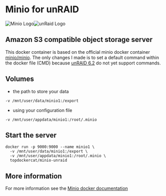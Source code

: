 # Minio for unRAID

![Minio Logo](https://avatars2.githubusercontent.com/u/695951?v=3&s=200)![unRaid Logo](http://3.bp.blogspot.com/-zcSpzEzRQY8/UByEF7HLLwI/AAAAAAAAVoM/s8MiTJ_Q7SU/s1600/unraid.png)
## Amazon S3 compatible object storage server
This docker container is based on the official minio docker container [minio/minio](https://hub.docker.com/r/minio/minio/).
The only changes I made is to set a default command within the docker file (CMD) because [unRAID 6.2](https://lime-technology.com/what-is-unraid/) do not yet support commands.

## Volumes
* the path to store your data
```
-v /mnt/user/data/minio1:/export
```
* using your configuration file
```
-v /mnt/user/appdata/minio1:/root/.minio
```

## Start the server
```
docker run -p 9000:9000 --name minio1 \
  -v /mnt/user/data/minio1:/export \
  -v /mnt/user/appdata/minio1:/root/.minio \
  topdockercat/minio-unraid
```

## More information
For more information see the [Minio docker documentation](https://docs.minio.io/docs/minio-docker-quickstart-guide)
